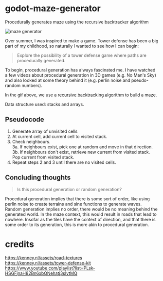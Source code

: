 # godot-maze-generator
 Procedurally generates maze using the recursive backtracker algorithm </br>

![maze generator](https://media.giphy.com/media/my632TvvKCHuqJFoSq/giphy.gif)

Over summer, I was inspired to make a game. Tower defense has been a big part of my childhood, so naturally I wanted to see how I can begin:

> Explore the possibility of a tower defense game where paths are procedurally generated.

To begin, procedural generation has always fascinated me. I have watched a few videos about procedural generation in 3D games (e.g. No Man's Sky) and also looked at some theory behind it (e.g. perlin noise and pseudo-random numbers).

In the gif above, we use a [recursive backtracking algorithm](https://www.geeksforgeeks.org/backtracking-algorithms/ "recursive backtracking algorithm") to build a maze.

Data structure used: stacks and arrays.

## Pseudocode
 1. Generate array of unvisited cells
 2. At current cell, add current cell to visited stack.
 3. Check neighbours.  
  3a. If neighbours exist, pick one at random and move in that direction. </br> 
  3b. If neighbours don't exist, retrieve new current from visited stack. Pop current from visited stack.
 4. Repeat steps 2 and 3 until there are no visited cells.

## Concluding thoughts
> Is this procedural generation or random generation?

Procedural generation implies that there is some sort of order, like using perlin noise to create terrains and sine functions to generate waves. Random generation implies no order, there would be no meaning behind the generated world. In the maze context, this would result in roads that lead to nowhere. Insofar as the tiles have the context of direction, and that there is some order to its generation, this is more akin to procedural generation.



# credits </br>
 https://kenney.nl/assets/road-textures </br>
 https://kenney.nl/assets/tower-defense-kit </br>
 https://www.youtube.com/playlist?list=PLsk-HSGFjnaH82Bn6xbQNehatj3sIvtMQ </br>


